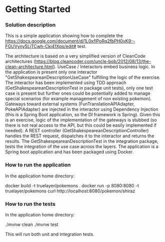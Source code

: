 # Getting Started

### Solution description
This is a simple application showing how to complete the https://docs.google.com/document/d/1L0xflPoRq2fbPH0vK9--FGUVyny5LjTCwh-Cki41Xps/edit# test.

The architecture is based on a very simplified version of CleanCode architectures (https://blog.cleancoder.com/uncle-bob/2012/08/13/the-clean-architecture.html).
UseCase / Interactors embed business logic.
In the application is present only one interactor "GetShakespeareanDescriptionUseCase" fulfilling the logic of the exercise.
The interactor has been implemented using TDD approach (GetShakespeareanDescriptionTest in package unit tests), only one test case is present but further ones could be potentially added to manage special scenarios (for example management of non existing pokemon).
Gateways toward external systems (FunTranslationAPIAdapter, PokeAPIAdapter) are injected in the interactor using Dependency Injection (this is a Spring Boot application, so the DI framework is Spring).
Given this is an exercise, logic of the implementation of the gateways is stubbed (so there is not real access to the API, but this could be easily implemented if needed).
A REST controller (GetShakespeareanDescriptionController)  handles the REST request, dispatches it to the interactor and returns the results.
The GetShakespeareanDescriptionTest in the integration package, tests the integration of the use case across the layers.
The application is a Spring boot application and has been packaged using Docker.

### How to run the application

In the application home directory:

docker build -t truelayer/pokemons .
docker run -p 8080:8080 -t truelayer/pokemons
curl http://localhost:8080/pokemon/shiraz


### How to run the tests  

In the application home directory:

./mvnw clean
./mvnw test

This will run both unit and integration tests.


